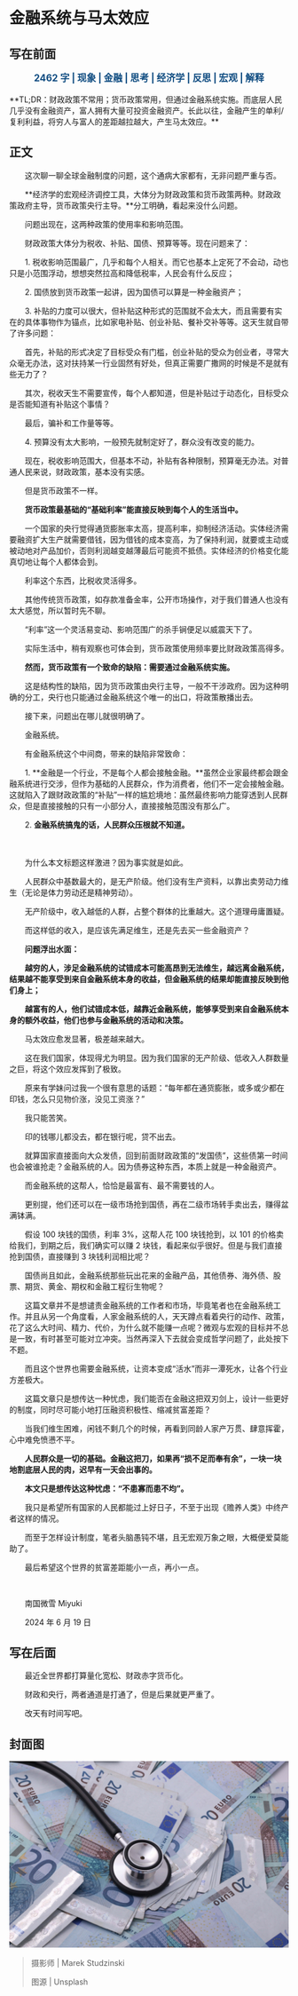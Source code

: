 # 金融系统与马太效应

## 写在前面

<p style="color:#0f4c81; text-align:center; font-weight:bold; font-size:larger;">2462 字 | 现象 | 金融 | 思考 | 经济学 | 反思 | 宏观 | 解释</p>
**TL;DR：财政政策不常用；货币政策常用，但通过金融系统实施。而底层人民几乎没有金融资产，富人拥有大量可投资金融资产。长此以往，金融产生的单利/复利利益，将穷人与富人的差距越拉越大，产生马太效应。**

## 正文

　　这次聊一聊全球金融制度的问题，这个通病大家都有，无非问题严重与否。

　　**经济学的宏观经济调控工具，大体分为财政政策和货币政策两种。财政政策政府主导，货币政策央行主导。**分工明确，看起来没什么问题。

　　问题出现在，这两种政策的使用率和影响范围。

　　财政政策大体分为税收、补贴、国债、预算等等。现在问题来了：

　　1. 税收影响范围最广，几乎和每个人相关。而它也基本上定死了不会动，动也只是小范围浮动，想想突然拉高和降低税率，人民会有什么反应；

　　2. 国债放到货币政策一起讲，因为国债可以算是一种金融资产；

　　3. 补贴的力度可以很大，但补贴这种形式的范围就不会太大，而且需要有实在的具体事物作为锚点，比如家电补贴、创业补贴、餐补交补等等。这天生就自带了许多问题：

　　首先，补贴的形式决定了目标受众有门槛，创业补贴的受众为创业者，寻常大众毫无办法，这对扶持某一行业固然有好处，但真正需要广撒网的时候是不是就有些无力了？

　　其次，税收天生不需要宣传，每个人都知道，但是补贴过于动态化，目标受众是否能知道有补贴这个事情？

　　最后，骗补和工作量等等。

　　4. 预算没有太大影响，一般预先就制定好了，群众没有改变的能力。

　　现在，税收影响范围大，但基本不动，补贴有各种限制，预算毫无办法。对普通人民来说，财政政策，基本没有实感。

　　但是货币政策不一样。

　　**货币政策最基础的“基础利率”能直接反映到每个人的生活当中。**

　　一个国家的央行觉得通货膨胀率太高，提高利率，抑制经济活动。实体经济需要融资扩大生产就需要借钱，因为借钱的成本变高，为了保持利润，就要或主动或被动地对产品加价，否则利润越变越薄最后可能资不抵债。实体经济的价格变化能真切地让每个人都体会到。

　　利率这个东西，比税收灵活得多。

　　其他传统货币政策，如存款准备金率，公开市场操作，对于我们普通人也没有太大感觉，所以暂时先不聊。

　　“利率”这一个灵活易变动、影响范围广的杀手锏便足以威震天下了。

　　实际生活中，稍有观察也可体会到，货币政策使用频率要比财政政策高得多。

　　**然而，货币政策有一个致命的缺陷：需要通过金融系统实施。**

　　这是结构性的缺陷，因为货币政策由央行主导，一般不干涉政府。因为这种明确的分工，央行也只能通过金融系统这个唯一的出口，将政策散播出去。

　　接下来，问题出在哪儿就很明确了。

　　金融系统。

　　有金融系统这个中间商，带来的缺陷非常致命：

　　1. **金融是一个行业，不是每个人都会接触金融。**虽然企业家最终都会跟金融系统进行交涉，但作为基础的人民群众，作为消费者，他们不一定会接触金融。这就陷入了跟财政政策的“补贴”一样的尴尬境地：虽然最终影响力能穿透到人民群众，但是直接接触的只有一小部分人，直接接触范围没有那么广。

　　2. **金融系统搞鬼的话，人民群众压根就不知道。**

　　

　　为什么本文标题这样激进？因为事实就是如此。

　　人民群众中基数最大的，是无产阶级。他们没有生产资料，以靠出卖劳动力维生（无论是体力劳动还是精神劳动）。

　　无产阶级中，收入越低的人群，占整个群体的比重越大。这个道理毋庸置疑。

　　而这样低的收入，是应该先满足维生，还是先去买一些金融资产？

　　**问题浮出水面：**

　　**越穷的人，涉足金融系统的试错成本可能高昂到无法维生，越远离金融系统，结果越不能享受到来自金融系统本身的收益，但金融系统的结果却能直接反映到他们身上；**

　　**越富有的人，他们试错成本低，越靠近金融系统，能够享受到来自金融系统本身的额外收益，他们也参与金融系统的活动和决策。**

　　马太效应愈发显著，极差越来越大。

　　这在我们国家，体现得尤为明显。因为我们国家的无产阶级、低收入人群数量之巨，将这个效应发挥到了极致。

　　原来有学妹问过我一个很有意思的话题：“每年都在通货膨胀，或多或少都在印钱，怎么只见物价涨，没见工资涨？”

　　我只能苦笑。

　　印的钱哪儿都没去，都在银行呢，贷不出去。

　　就算国家直接面向大众发债，回到前面财政政策的“发国债”，这些债第一时间也会被谁抢走？金融系统的人。因为债券这种东西，本质上就是一种金融资产。

　　而金融系统的这帮人，恰恰是最富有、最不需要钱的人。

　　更别提，他们还可以在一级市场抢到国债，再在二级市场转手卖出去，赚得盆满钵满。

　　假设 100 块钱的国债，利率 3%，这帮人花 100 块钱抢到，以 101 的价格卖给我们，到期之后，我们确实可以赚 2 块钱，看起来似乎很好。但是与我们直接抢到国债，直接赚到 3 块钱利润相比呢？

　　国债尚且如此，金融系统那些玩出花来的金融产品，其他债券、海外债、股票、期货、黄金、期权和金融工程衍生物呢？

　　这篇文章并不是想谴责金融系统的工作者和市场，毕竟笔者也在金融系统工作。并且从另一个角度看，人家金融系统的人，天天蹲点看着央行的动作、政策，花了这么大时间、精力、代价，为什么就不能赚一点呢？微观与宏观的目标并不总是一致，有时甚至可能对立冲突。当然再深入下去就会变成哲学问题了，此处按下不题。

　　而且这个世界也需要金融系统，让资本变成“活水”而非一潭死水，让各个行业方差极大。

　　这篇文章只是想传达一种忧虑，我们能否在金融这把双刃剑上，设计一些更好的制度，同时尽可能小地打压融资积极性、缩减贫富差距？

　　当我们维生困难，闲钱不剩几个的时候，再看到同龄人家产万贯、肆意挥霍，心中难免愤懑不平。

　　**人民群众是一切的基础。金融这把刀，如果再“损不足而奉有余”，一块一块地割底层人民的肉，迟早有一天会出事的。**

　　**本文只是想传达这种忧虑：“不患寡而患不均”。**

　　我只是希望所有国家的人民都能过上好日子，不至于出现《赡养人类》中终产者这样的情况。

　　而至于怎样设计制度，笔者头脑愚钝不堪，且无宏观万象之眼，大概便爱莫能助了。

　　最后希望这个世界的贫富差距能小一点，再小一点。

<br />

　　南国微雪 Miyuki

　　2024 年 6 月 19 日

## 写在后面

　　最近全世界都打算量化宽松、财政赤字货币化。

　　财政和央行，两者通道是打通了，但是后果就更严重了。

　　改天有时间写吧。

## 封面图

![](https://raw.githubusercontent.com/TinySnow/GithubImageHosting/main/blog/articles/literature/marek-studzinski-dInhWDrw38E-unsplash.jpg)

> 摄影师 | Marek Studzinski
>
> 图源 | Unsplash